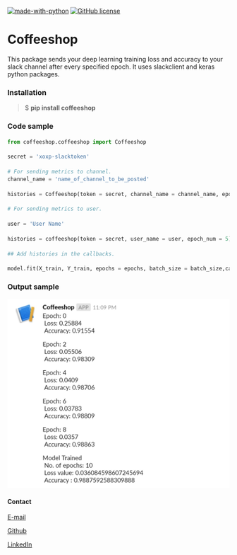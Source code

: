 [![made-with-python](https://img.shields.io/badge/Made%20with-Python-1f425f.svg)](https://www.python.org/) [![GitHub license](https://img.shields.io/github/license/Naereen/StrapDown.js.svg)](https://github.com/Naereen/StrapDown.js/blob/master/LICENSE)

# Coffeeshop

This package sends your deep learning training loss and accuracy to your slack channel after every specified epoch.
It uses slackclient and keras python packages.

### Installation

>$ **pip install coffeeshop**


### Code sample

```python
from coffeeshop.coffeeshop import Coffeeshop

secret = 'xoxp-slacktoken'

# For sending metrics to channel.
channel_name = 'name_of_channel_to_be_posted'

histories = Coffeeshop(token = secret, channel_name = channel_name, epoch_num = 5)

# For sending metrics to user.

user = 'User Name'

histories = coffeeshop(token = secret, user_name = user, epoch_num = 5)

## Add histories in the callbacks.

model.fit(X_train, Y_train, epochs = epochs, batch_size = batch_size,callbacks = [histories])

```

### Output sample

<img src="readme_resources/sample_output.jpeg">
</img>



#### Contact

[E-mail](arunk609@gmail.com)

[Github](https://github.com/CleanPegasus)

[LinkedIn](https://www.linkedin.com/in/arunkumar-l/)

